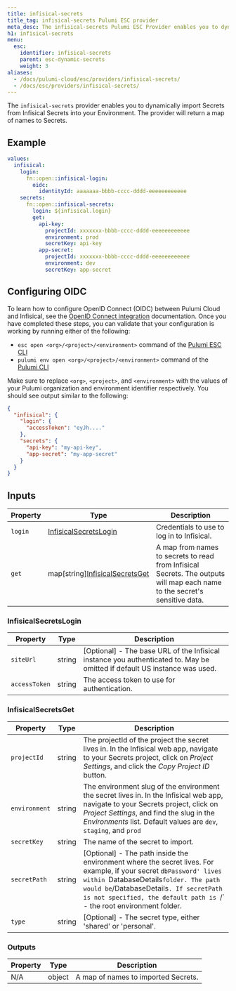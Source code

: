 ```yaml
---
title: infisical-secrets
title_tag: infisical-secrets Pulumi ESC provider
meta_desc: The infisical-secrets Pulumi ESC Provider enables you to dynamically import secrets from Infisical into your environment.
h1: infisical-secrets
menu:
  esc:
    identifier: infisical-secrets
    parent: esc-dynamic-secrets
    weight: 3
aliases:
  - /docs/pulumi-cloud/esc/providers/infisical-secrets/
  - /docs/esc/providers/infisical-secrets/
---
```


The `infisical-secrets` provider enables you to dynamically import Secrets from Infisical Secrets into
your Environment. The provider will return a map of names to Secrets.

## Example

```yaml
values:
  infisical:
    login:
      fn::open::infisical-login:
        oidc:
          identityId: aaaaaaa-bbbb-cccc-dddd-eeeeeeeeeeee
    secrets:
      fn::open::infisical-secrets:
        login: ${infisical.login}
        get:
          api-key:
            projectId: xxxxxxx-bbbb-cccc-dddd-eeeeeeeeeeee
            environment: prod
            secretKey: api-key
          app-secret:
            projectId: xxxxxxx-bbbb-cccc-dddd-eeeeeeeeeeee
            environment: dev
            secretKey: app-secret
```

## Configuring OIDC

To learn how to configure OpenID Connect (OIDC) between Pulumi Cloud and Infisical, see
the [OpenID Connect integration](/docs/pulumi-cloud/oidc/provider/infisical/) documentation. Once you have completed
these steps, you can validate that your configuration is working by running either of the following:

* `esc open <org>/<project>/<environment>` command of the [Pulumi ESC CLI](/docs/esc-cli/)
* `pulumi env open <org>/<project>/<environment>` command of the [Pulumi CLI](/docs/install/)

Make sure to replace `<org>`, `<project>`, and `<environment>` with the values of your Pulumi organization and
environment identifier respectively. You should see output similar to the following:

```json
{
  "infisical": {
    "login": {
      "accessToken": "eyJh...."
    },
    "secrets": {
      "api-key": "my-api-key",
      "app-secret": "my-app-secret"
    }
  }
}
```

## Inputs

| Property | Type                                                   | Description                                                                                                                |
|----------|--------------------------------------------------------|----------------------------------------------------------------------------------------------------------------------------|
| `login`  | [InfisicalSecretsLogin](#infisicalsecretslogin)        | Credentials to use to log in to Infisical.                                                                                 |
| `get`    | map[string][InfisicalSecretsGet](#infisicalsecretsget) | A map from names to secrets to read from Infisical Secrets. The outputs will map each name to the secret's sensitive data. |

### InfisicalSecretsLogin

| Property      | Type   | Description                                                                                                               |
|---------------|--------|---------------------------------------------------------------------------------------------------------------------------|
| `siteUrl`     | string | [Optional] - The base URL of the Infisical instance you authenticated to. May be omitted if default US instance was used. |
| `accessToken` | string | The access token to use for authentication.                                                                               |

### InfisicalSecretsGet

| Property      | Type   | Description                                                                                                                                                                                         |
|---------------|--------|-----------------------------------------------------------------------------------------------------------------------------------------------------------------------------------------------------|
| `projectId`   | string | The projectId of the project the secret lives in. In the Infisical web app, navigate to your Secrets project, click on *Project Settings*, and click the *Copy Project ID* button.                  |
| `environment` | string | The environment slug of the environment the secret lives in. In the Infisical web app, navigate to your Secrets project, click on *Project Settings*, and find the slug in the *Environments* list. Default values are `dev`, `staging`, and `prod` |
| `secretKey`   | string | The name of the secret to import.                                                                                                                                                                   |
| `secretPath`  | string | [Optional] - The path inside the environment where the secret lives. For example, if your secret `dbPassword' lives within `DatabaseDetails` folder. The path would be `/DatabaseDetails`. If secretPath is not specified, the default path is `/` - the root environment folder.                                                                                                                                 |
| `type`        | string | [Optional] - The secret type, either 'shared' or 'personal'.                                                                                                                                        |

### Outputs

| Property | Type   | Description                         |
|----------|--------|-------------------------------------|
| N/A      | object | A map of names to imported Secrets. |
